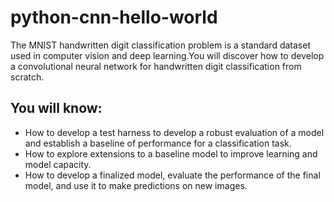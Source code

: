 # python-cnn-hello-world

The MNIST handwritten digit classification problem is a standard dataset used in computer vision and deep learning.You will discover how to develop a convolutional neural network for handwritten digit classification from scratch.

## You will know:

* How to develop a test harness to develop a robust evaluation of a model and establish a baseline of performance for a classification task.
* How to explore extensions to a baseline model to improve learning and model capacity.
* How to develop a finalized model, evaluate the performance of the final model, and use it to make predictions on new images.
